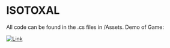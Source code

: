 # ISOTOXAL
All code can be found in the .cs files in /Assets.
Demo of Game:







[![Link](https://img.youtube.com/vi/EicgVgq4Jvs/0.jpg)](https://www.youtube.com/watch?v=EicgVgq4Jvs)
